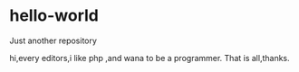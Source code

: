 # hello-world
Just another repository

hi,every editors,i like php ,and wana to be a programmer.
That is all,thanks.
